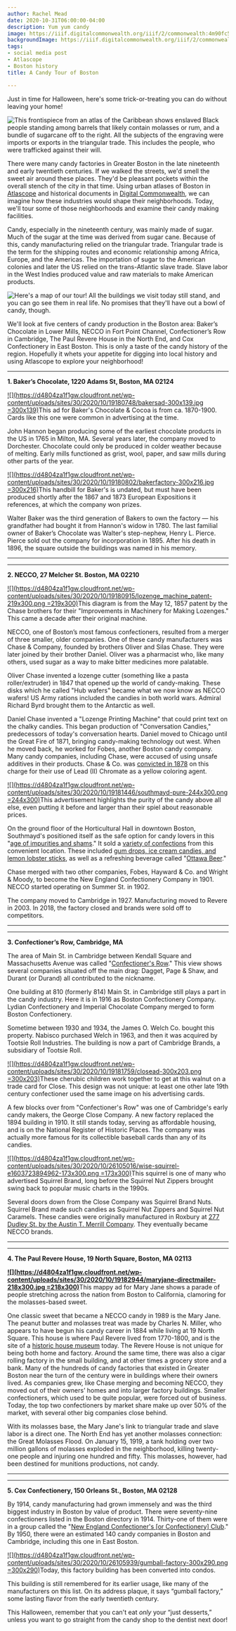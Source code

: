 ```yaml
---
author: Rachel Mead
date: 2020-10-31T06:00:00-04:00
description: Yum yum candy
image: https://iiif.digitalcommonwealth.org/iiif/2/commonwealth:4m90fc57z/1638,1099,1729,1631/,800/0/default.jpg
backgroundImage: https://iiif.digitalcommonwealth.org/iiif/2/commonwealth:4m90fc57z/1638,1099,1729,1631/,800/0/default.jpg
tags:
- social media post
- Atlascope
- Boston history
title: A Candy Tour of Boston

---
```

Just in time for Halloween, here's some trick-or-treating you can do without leaving your home!

![This frontispiece from an atlas of the Caribbean shows enslaved Black people standing among barrels that likely contain molasses or rum, and a bundle of sugarcane off to the right. All the subjects of the engraving were imports or exports in the triangular trade. This includes the people, who were trafficked against their will.](/uploads/west-indian-atlas.jpg "West Indian Atlas")

There were many candy factories in Greater Boston in the late nineteenth and early twentieth centuries. If we walked the streets, we'd smell the sweet air around these places. They'd be pleasant pockets within the overall stench of the city in that time. Using urban atlases of Boston in [Atlascope](http://atlascope.leventhalmap.org/) and historical documents in [Digital Commonwealth](https://www.digitalcommonwealth.org/), we can imagine how these industries would shape their neighborhoods. Today, we'll tour some of those neighborhoods and examine their candy making facilities.

Candy, especially in the nineteenth century, was mainly made of sugar. Much of the sugar at the time was derived from sugar cane. Because of this, candy manufacturing relied on the triangular trade. Triangular trade is the term for the shipping routes and economic relationship among Africa, Europe, and the Americas. The importation of sugar to the American colonies and later the US relied on the trans-Atlantic slave trade. Slave labor in the West Indies produced value and raw materials to make American products.

![Here's a map of our tour! All the buildings we visit today still stand, and you can go see them in real life. No promises that they'll have out a bowl of candy, though.](/uploads/tour-stops.PNG "Tour Map")

We'll look at five centers of candy production in the Boston area: Baker’s Chocolate in Lower Mills, NECCO in Fort Point Channel, Confectioner’s Row in Cambridge, The Paul Revere House in the North End, and Cox Confectionery in East Boston. This is only a taste of the candy history of the region. Hopefully it whets your appetite for digging into local history and using Atlascope to explore your neighborhood!

***

**1. Baker’s Chocolate, 1220 Adams St, Boston, MA 02124**

[![](https://d4804za1f1gw.cloudfront.net/wp-content/uploads/sites/30/2020/10/19180748/bakersad-300x139.jpg =300x139)](https://www.digitalcommonwealth.org/search/commonwealth:7m01bp41q)This ad for Baker's Chocolate & Cocoa is from ca. 1870-1900. Cards like this one were common in advertising at the time.

John Hannon began producing some of the earliest chocolate products in the US in 1765 in Milton, MA. Several years later, the company moved to Dorchester. Chocolate could only be produced in colder weather because of melting. Early mills functioned as grist, wool, paper, and saw mills during other parts of the year.

[![](https://d4804za1f1gw.cloudfront.net/wp-content/uploads/sites/30/2020/10/19180802/bakerfactory-300x216.jpg =300x216)](https://www.historicnewengland.org/explore/collections-access/gusn/249468/%20)This handbill for Baker's is undated, but must have been produced shortly after the 1867 and 1873 European Expositions it references, at which the company won prizes.

Walter Baker was the third generation of Bakers to own the factory — his grandfather had bought it from Hannon's widow in 1780. The last familial owner of Baker’s Chocolate was Walter's step-nephew, Henry L. Pierce. Pierce sold out the company for incorporation in 1895. After his death in 1896, the square outside the buildings was named in his memory.

****

***

**2. NECCO, 27 Melcher St. Boston, MA 02210**

[![](https://d4804za1f1gw.cloudfront.net/wp-content/uploads/sites/30/2020/10/19180915/lozenge_machine_patent-219x300.png =219x300)](https://pdfpiw.uspto.gov/.piw?PageNum=0&docid=00017262&IDKey=38A18279D64A%0D%0A&HomeUrl=http://patft.uspto.gov/netahtml/PTO/patimg.htm)This diagram is from the May 12, 1857 patent by the Chase brothers for their "Improvements in Machinery for Making Lozenges." This came a decade after their original machine.

NECCO, one of Boston’s most famous confectioners, resulted from a merger of three smaller, older companies. One of these candy manufacturers was Chase & Company, founded by brothers Oliver and Silas Chase. They were later joined by their brother Daniel. Oliver was a pharmacist who, like many others, used sugar as a way to make bitter medicines more palatable.

Oliver Chase invented a lozenge cutter (something like a pasta roller/extruder) in 1847 that opened up the world of candy-making. These disks which he called "Hub wafers" became what we now know as NECCO wafers! US Army rations included the candies in both world wars. Admiral Richard Byrd brought them to the Antarctic as well.

Daniel Chase invented a "Lozenge Printing Machine" that could print text on the chalky candies. This began production of "Conversation Candies," predecessors of today's conversation hearts. Daniel moved to Chicago until the Great Fire of 1871, bringing candy-making technology out west. When he moved back, he worked for Fobes, another Boston candy company. Many candy companies, including Chase, were accused of using unsafe additives in their products. Chase & Co. was [convicted in 1878](https://link.gale.com/apps/doc/GT3006577512/NCNP?u=mlin_b_bpublic&sid=NCNP&xid=e674e3eb) on this charge for their use of Lead (II) Chromate as a yellow coloring agent.

[![](https://d4804za1f1gw.cloudfront.net/wp-content/uploads/sites/30/2020/10/19181446/southmayd-pure-244x300.png =244x300)](https://link-gale-com.ezproxy.bpl.org/apps/doc/GT3001740583/NCNP?u=mlin_b_bpublic&sid=NCNP&xid=910ca1f5%20%20)This advertisement highlights the purity of the candy above all else, even putting it before and larger than their spiel about reasonable prices.

On the ground floor of the Horticultural Hall in downtown Boston, Southmayd's positioned itself as the safe option for candy lovers in this "[age of impurities and shams](https://link.gale.com/apps/doc/GT3001741538/NCNP?u=mlin_b_bpublic&sid=NCNP&xid=35f54dc8)." It sold a [variety of confections](https://link.gale.com/apps/doc/GT3001740583/NCNP?u=mlin_b_bpublic&sid=NCNP&xid=910ca1f5) from this convenient location. These included [gum drops, ice cream candies, and lemon lobster sticks](https://www.google.com/books/edition/The_Boston_Almanac_for_the_Year/-YQBAAAAYAAJ?hl=en&gbpv=1&dq=%22southmayd%22+candy+boston&pg=RA8-PA5&printsec=frontcover), as well as a refreshing beverage called "[Ottawa Beer](https://link.gale.com/apps/doc/GT3009821367/NCNP?u=mlin_b_bpublic&sid=NCNP&xid=08775af7)."

Chase merged with two other companies, Fobes, Hayward & Co. and Wright & Moody, to become the New England Confectionery Company in 1901. NECCO started operating on Summer St. in 1902.

The company moved to Cambridge in 1927. Manufacturing moved to Revere in 2003. In 2018, the factory closed and brands were sold off to competitors.

****

***

**3. Confectioner’s Row, Cambridge, MA**

The area of Main St. in Cambridge between Kendall Square and Massachusetts Avenue was called "[Confectioner's Row](https://cambridgehistory.org/candy/overview.html)." This view shows several companies situated off the main drag: Dagget, Page & Shaw, and Durant (or Durand) all contributed to the nickname.

One building at 810 (formerly 814) Main St. in Cambridge still plays a part in the candy industry. Here it is in 1916 as Boston Confectionery Company. Lydian Confectionery and Imperial Chocolate Company merged to form Boston Confectionery.

Sometime between 1930 and 1934, the James O. Welch Co. bought this property. Nabisco purchased Welch in 1963, and then it was acquired by Tootsie Roll Industries. The building is now a part of Cambridge Brands, a subsidiary of Tootsie Roll.

[![](https://d4804za1f1gw.cloudfront.net/wp-content/uploads/sites/30/2020/10/19181759/closead-300x203.png =300x203)](https://www.historicnewengland.org/explore/collections-access/gusn/248317/)These cherubic children work together to get at this walnut on a trade card for Close. This design was not unique: at least one other late 19th century confectioner used the same image on his advertising cards.

A few blocks over from "Confectioner's Row" was one of Cambridge's early candy makers, the George Close Company. A new factory replaced the 1894 building in 1910. It still stands today, serving as affordable housing, and is on the National Register of Historic Places. The company was actually more famous for its collectible baseball cards than any of its candies.

[![](https://d4804za1f1gw.cloudfront.net/wp-content/uploads/sites/30/2020/10/26105016/wise-squirrel-e1603723894962-173x300.png =173x300)](https://www.historicnewengland.org/explore/collections-access/gusn/287574/)This squirrel is one of many who advertised Squirrel Brand, long before the Squirrel Nut Zippers brought swing back to popular music charts in the 1990s.

Several doors down from the Close Company was Squirrel Brand Nuts. Squirrel Brand made such candies as Squirrel Nut Zippers and Squirrel Nut Caramels. These candies were originally manufactured in Roxbury at [277 Dudley St. by the Austin T. Merrill Company](https://www.ancestrylibrary.com/imageviewer/collections/2469/images/8938611?treeid=&personid=&rc=&usePUB=true&_phsrc=XUf16&_phstart=successSource&pId=461165720). They eventually became NECCO brands.

****

***

**4. The Paul Revere House, 19 North Square, Boston, MA 02113**

[**![](https://d4804za1f1gw.cloudfront.net/wp-content/uploads/sites/30/2020/10/19182944/maryjane-directmailer-218x300.jpg =218x300)**](https://www.candystore.com/blog/facts-trivia/necco-history-timeline)This mappy ad for Mary Jane shows a parade of people stretching across the nation from Boston to California, clamoring for the molasses-based sweet.

One classic sweet that became a NECCO candy in 1989 is the Mary Jane. The peanut butter and molasses treat was made by Charles N. Miller, who appears to have begun his candy career in 1884 while living at 19 North Square. This house is where Paul Revere lived from 1770-1800, and is the site of a [historic house museum](http://paulreverehouse.org/) today. The Revere House is not unique for being both home and factory. Around the same time, there was also a cigar rolling factory in the small building, and at other times a grocery store and a bank. Many of the hundreds of candy factories that existed in Greater Boston near the turn of the century were in buildings where their owners lived. As companies grew, like Chase merging and becoming NECCO, they moved out of their owners’ homes and into larger factory buildings. Smaller confectioners, which used to be quite popular, were forced out of business. Today, the top two confectioners by market share make up over 50% of the market, with several other big companies close behind.

With its molasses base, the Mary Jane's link to triangular trade and slave labor is a direct one. The North End has yet another molasses connection: the Great Molasses Flood. On January 15, 1919, a tank holding over two million gallons of molasses exploded in the neighborhood, killing twenty-one people and injuring one hundred and fifty. This molasses, however, had been destined for munitions productions, not candy.

****

***

**5. Cox Confectionery, 150 Orleans St., Boston, MA 02128**

By 1914, candy manufacturing had grown immensely and was the third biggest industry in Boston by value of product. There were seventy-nine confectioners listed in the Boston directory in 1914. Thirty-one of them were in a group called the "[New England Confectioner's \[or Confectionery\] Club](https://search-proquest-com.ezproxy.bpl.org/docview/502827678?accountid=9675)." By 1950, there were an estimated 140 candy companies in Boston and Cambridge, including this one in East Boston.

[![](https://d4804za1f1gw.cloudfront.net/wp-content/uploads/sites/30/2020/10/26105939/gumball-factory-300x290.png =300x290)](https://www.google.com/maps/uv?pb=!1s0x89e370430fb77413%3A0xdcb3bac679b9ec29!3m1!7e115!4shttps%3A%2F%2Flh5.googleusercontent.com%2Fp%2FAF1QipNsX36BJ8BqqvzOroks-pKVd3qLbtt0rElSe6vC%3Dw232-h160-k-no!5sgumball%20factory%20lofts%20-%20Google%20Search!15sCgIgAQ&imagekey=!1e2!2sXAGvSP3IReWN8UaNbQ20ZA&hl=en&sa=X&ved=2ahUKEwifkduG3dLsAhVrlHIEHXNCBeYQoiowCnoECBAQAw)Today, this factory building has been converted into condos.

This building is still remembered for its earlier usage, like many of the manufacturers on this list. On its address plaque, it says “gumball factory,” some lasting flavor from the early twentieth century.

This Halloween, remember that you can't eat _only_ your “just desserts,” unless you want to go straight from the candy shop to the dentist next door!
